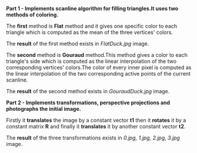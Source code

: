 **Part 1 - Implements scanline algorithm for filling triangles.It uses two methods of coloring.**

The **first** method is **Flat** method and it gives one specific color to each triangle which is computed as the mean of the three vertices' colors.

The **result** of the first method exists in *FlatDuck.jpg* image. 

The **second** method is **Gouraud** method.This method gives a color to each triangle's side which is computed as the linear interpolation of the two corresponding vertices' colors.The color of every inner pixel is computed as the linear interpolation of the two corresponding active points of the current scanline.
	
The **result** of the second method exists in *GouraudDuck.jpg* image.



**Part 2 - Implements transformations, perspective projections and photographs the initial image.**

Firstly it **translates** the image by a constant vector **t1** then it **rotates** it by a constant matrix **R** and finally it **translates** it by another constant vector **t2**.  

The **result** of the three transformations exists in *0.jpg, 1.jpg, 2.jpg, 3.jpg* image.
